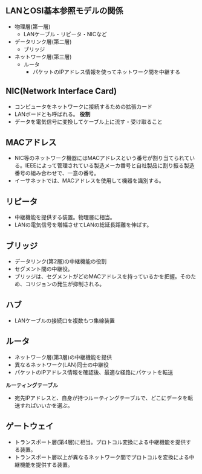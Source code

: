 ## LANとOSI基本参照モデルの関係
- 物理層(第一層)
  - LANケーブル・リピータ・NICなど
- データリンク層(第二層)
  - ブリッジ
- ネットワーク層(第三層)
  - ルータ
    - パケットのIPアドレス情報を使ってネットワーク間を中継する

## NIC(Network Interface Card)
- コンピュータをネットワークに接続するための拡張カード
- LANボードとも呼ばれる。
**役割**
- データを電気信号に変換してケーブル上に流す・受け取ること

## MACアドレス
- NIC等のネットワーク機器にはMACアドレスという番号が割り当てられている。IEEEによって管理されている製造メーカ番号と自社製品に割り振る製造番号の組み合わせで、一意の番号。
- イーサネットでは、MACアドレスを使用して機器を識別する。

## リピータ
- 中継機能を提供する装置。物理層に相当。
- LANの電気信号を増幅させてLANの総延長距離を伸ばす。

## ブリッジ
- データリンク(第2層)の中継機能の役割
- セグメント間の中継役。
- ブリッジは、セグメントがどのMACアドレスを持っているかを把握。そのため、コリジョンの発生が抑制される。

## ハブ
- LANケーブルの接続口を複数もつ集線装置

## ルータ
- ネットワーク層(第3層)の中継機能を提供
- 異なるネットワーク(LAN)同士の中継役
- パケットのIPアドレス情報を確認後、最適な経路にパケットを転送

**ルーティングテーブル**
- 宛先IPアドレスと、自身が持つルーティングテーブルで、どこにデータを転送すればいいかを選ぶ。

## ゲートウェイ
- トランスポート層(第4層)に相当。プロトコル変換による中継機能を提供する装置。
- トランスポート層以上が異なるネットワーク間でプロトコルを変換による中継機能を提供する装置。
